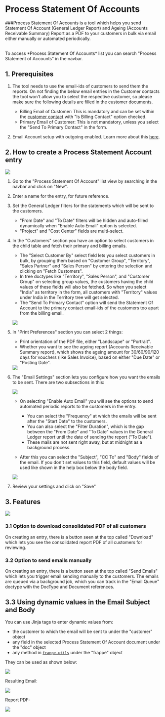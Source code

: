 <!-- add-breadcrumbs -->

# Process Statement Of Accounts

###Process Statement Of Accounts is a tool which helps you send Statement Of Account (General Ledger Report) and Ageing (Accounts Receivable Summary) Report as a PDF to your customers in bulk via email either manually or automated periodically.

<br>
To access *Process Statement Of Accounts* list you can search "Process Statement of Accounts" in the navbar.

## 1. Prerequisites

1. The tool needs to use the email-ids of customers to send them the reports. On not finding the below email entries in the Customer contacts the tool won't allow you to select the respective customer, so please make sure the following details are filled in the customer documents.

    - Billing Email of Customer: This is mandatory and can be set within the [customer contact](https://docs.erpnext.com/docs/user/manual/en/CRM/contact#1-how-to-create-a-contact) with "Is Billing Contact" option checked.
    - Primary Email of Customer: This is not mandatory, unless you select the "Send To Primary Contact" in the form.

2. Email Account setup with outgoing enabled. Learn more about this [here](https://docs.erpnext.com/docs/user/manual/en/setting-up/email/email-account).


## 2. How to create a Process Statement Account entry

<img class="screenshot" src="{{docs_base_url}}/assets/img/accounts/process-statement-of-accounts/name_and_filters.png">


1. Go to the "Process Statement Of Account" list view by searching in the navbar and click on "New".

2. Enter a name for the entry, for future reference.

3. Set the General Ledger filters for the statements which will be sent to the customers.

    - "From Date" and "To Date" filters will be hidden and auto-filled dynamically when "Enable Auto Email" option is selected.
    - "Project" and "Cost Center" fields are multi-select.

4. In the "Customers" section you have an option to select customers in the child table and fetch their primary and billing emails. 

    - The "Select Customer By" select field lets you select customers in bulk, by grouping them based on "Customer Group", "Territory", "Sales Partner" and "Sales Person" by entering the selection and clicking on "Fetch Customers". 
    - In tree doctypes like "Territory", "Sales Person", and "Customer Group" on selecting group values, the customers having the child values of these fields will also be fetched. So when you select "India" as territory in the form, all customers with "Territory" values under India in the Territory tree will get selected.
    - The "Send To Primary Contact" option will send the Statement Of Account to the primary contact email-ids of the customers too apart from the billing email.

    <img class="screenshot" src="{{docs_base_url}}/assets/img/accounts/process-statement-of-accounts/customers.png"><br>

5. In "Print Preferences" section you can select 2 things:

    - Print orientation of the PDF file, either "Landscape" or "Portrait".
    - Whether you want to see the ageing report (Accounts Receivable Summary report), which shows the ageing amount for 30/60/90/120 days for vouchers (like Sales Invoice), based on either "Due Date" or "Posting Date".

    <img class="screenshot" src="{{docs_base_url}}/assets/img/accounts/process-statement-of-accounts/print.png">

6. The "Email Settings" section lets you configure how you want the emails to be sent. There are two subsections in this:

    <img class="screenshot" src="{{docs_base_url}}/assets/img/accounts/process-statement-of-accounts/auto-email.png">
    
    - On selecting "Enable Auto Email" you will see the options to send automated periodic reports to the customers in the entry.

        - You can select the "Frequency" at which the emails will be sent after the "Start Date" to the customers.
        - You can also select the "Filter Duration", which is the gap between the "From Date" and "To Date" values in the General Ledger report until the date of sending the report ("To Date").
        - These mails are not sent right away, but at midnight as a background process.
    
    - After this you can select the "Subject", "CC To" and "Body" fields of the email. If you don't set values to this field, default values will be used like shown in the help box below the body field.
    
    <img class="screenshot" src="{{docs_base_url}}/assets/img/accounts/process-statement-of-accounts/email-content.png">

7. Review your settings and click on "Save"

## 3. Features

<img class="screenshot" src="{{docs_base_url}}/assets/img/accounts/process-statement-of-accounts/buttons.png">

### 3.1 Option to download consolidated PDF of all customers

On creating an entry, there is a button seen at the top called "Download" which lets you see the consolidated report PDF of all customers for reviewing.

### 3.2 Option to send emails manually

On creating an entry, there is a button seen at the top called "Send Emails" which lets you trigger email sending manually to the customers. The emails are queued via a background job, which you can track in the "Email Queue" doctype with the DocType and Document references.

## 3.3 Using dynamic values in the Email Subject and Body

You can use Jinja tags to enter dynamic values from:

- the customer to which the email will be sent to under the "customer" object 
- any field in the selected Process Statement Of Account document under the "doc" object
- any method in [`frappe.utils`](https://github.com/frappe/frappe/blob/develop/frappe/utils/__init__.py) under the "frappe" object

They can be used as shown below:

<img class="screenshot" src="{{docs_base_url}}/assets/img/accounts/process-statement-of-accounts/template.png">

Resulting Email:

<img class="screenshot" src="{{docs_base_url}}/assets/img/accounts/process-statement-of-accounts/email.png">

Report PDF:

<img class="screenshot" src="{{docs_base_url}}/assets/img/accounts/process-statement-of-accounts/report.png">
